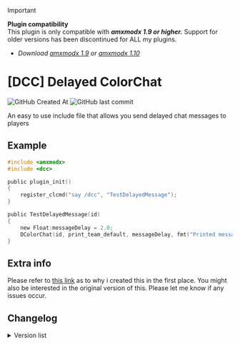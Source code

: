 <!-- 
Writing on GitHub Guidance: https://docs.github.com/en/get-started/writing-on-github/getting-started-with-writing-and-formatting-on-github/quickstart-for-writing-on-github

- Styling text:
	- Bold:                			**Bold text**
	- Italic:              			*Italic text*
	- Strikethrough:				~~Strikethrough text~~
	- Bold and nested italic:		**Bold _Bold Italic_ text**
	- All bold and italic:			*** Bold Italic ***
	- Subscript:					<sub>Subscript text</sub>
	- Superscript:					<sup>Superscript text</super>
	- Underlined:					<ins>Underlined text</ins>

- Quoting text: >
 -->

> [!IMPORTANT]
> **Plugin compatibility**<br/>
> This plugin is only compatible with ***amxmodx 1.9 or higher.*** Support for older versions has been discontinued for ALL my plugins.<br/>
> - *Download [amxmodx 1.9](https://www.amxmodx.org/downloads-new.php) or [amxmodx 1.10](https://www.amxmodx.org/downloads-new.php?branch=master)*

# [DCC] Delayed ColorChat

![GitHub Created At](https://img.shields.io/github/created-at/LadderGeit/DCC?style=plastic&color=blue)
![GitHub last commit](https://img.shields.io/github/last-commit/LadderGeit/DCC?style=plastic&color=darkorange)

An easy to use include file that allows you send delayed chat messages to players

## Example
```c
#include <amxmodx>
#include <dcc>

public plugin_init() 
{
    register_clcmd("say /dcc", "TestDelayedMessage");
}

public TestDelayedMessage(id)
{
    new Float:messageDelay = 2.0;
    DColorChat(id, print_team_default, messageDelay, fmt("Printed message for ^3%i ^1after ^4%f seconds", id, messageDelay));
}
```

## Extra info
Please refer to [this link](https://forums.alliedmods.net/showthread.php?p=2835011#post2835011) as to why i created this in the first place. You might also be interested in the original version of this. Please let me know if any issues occur.

## Changelog
<details>
<summary>Version list</summary>

- [ ] 1.0.0: Initial release [Current version]

</details>
